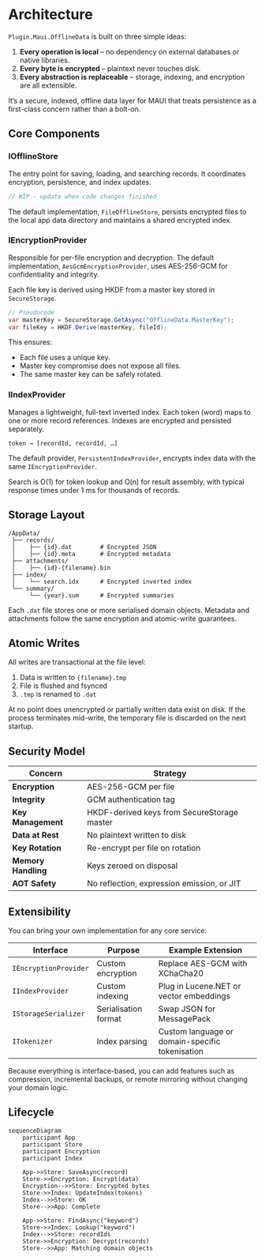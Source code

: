 # Architecture

`Plugin.Maui.OfflineData` is built on three simple ideas:

1. **Every operation is local** – no dependency on external databases or native libraries.
2. **Every byte is encrypted** – plaintext never touches disk.
3. **Every abstraction is replaceable** – storage, indexing, and encryption are all extensible.

It’s a secure, indexed, offline data layer for MAUI that treats persistence as a first-class concern rather than a bolt-on.

## Core Components

### IOfflineStore

The entry point for saving, loading, and searching records.
It coordinates encryption, persistence, and index updates.

```csharp
// WIP - update when code changes finished
```

The default implementation, `FileOfflineStore`, persists encrypted files to the local app data directory and maintains a shared encrypted index.

### IEncryptionProvider

Responsible for per-file encryption and decryption.
The default implementation, `AesGcmEncryptionProvider`, uses AES-256-GCM for confidentiality and integrity.

Each file key is derived using HKDF from a master key stored in `SecureStorage`.

```csharp
// Pseudocode
var masterKey = SecureStorage.GetAsync("OfflineData.MasterKey");
var fileKey = HKDF.Derive(masterKey, fileId);
```

This ensures:

* Each file uses a unique key.
* Master key compromise does not expose all files.
* The same master key can be safely rotated.

### IIndexProvider

Manages a lightweight, full-text inverted index.
Each token (word) maps to one or more record references.
Indexes are encrypted and persisted separately.

```plaintext
token → [recordId, recordId, …]
```

The default provider, `PersistentIndexProvider`, encrypts index data with the same `IEncryptionProvider`.

Search is O(1) for token lookup and O(n) for result assembly, with typical response times under 1 ms for thousands of records.

## Storage Layout

```tree
/AppData/
 ├── records/
 │    ├── {id}.dat        # Encrypted JSON
 │    ├── {id}.meta       # Encrypted metadata
 ├── attachments/
 │    ├── {id}-{filename}.bin
 ├── index/
 │    └── search.idx      # Encrypted inverted index
 └── summary/
      └── {year}.sum      # Encrypted summaries
```

Each `.dat` file stores one or more serialised domain objects.
Metadata and attachments follow the same encryption and atomic-write guarantees.

## Atomic Writes

All writes are transactional at the file level:

1. Data is written to `{filename}.tmp`
2. File is flushed and fsynced
3. `.tmp` is renamed to `.dat`

At no point does unencrypted or partially written data exist on disk.
If the process terminates mid-write, the temporary file is discarded on the next startup.

## Security Model

| **Concern**             | **Strategy**                                    |
| ------------------- | ------------------------------------------- |
| **Encryption**      | AES-256-GCM per file                        |
| **Integrity**       | GCM authentication tag                      |
| **Key Management**  | HKDF-derived keys from SecureStorage master |
| **Data at Rest**    | No plaintext written to disk                |
| **Key Rotation**    | Re-encrypt per file on rotation             |
| **Memory Handling** | Keys zeroed on disposal                     |
| **AOT Safety**      | No reflection, expression emission, or JIT  |

## Extensibility

You can bring your own implementation for any core service:

| Interface             | Purpose              | Example Extension                               |
| --------------------- | -------------------- | ----------------------------------------------- |
| `IEncryptionProvider` | Custom encryption    | Replace AES-GCM with XChaCha20                  |
| `IIndexProvider`      | Custom indexing      | Plug in Lucene.NET or vector embeddings         |
| `IStorageSerializer`  | Serialisation format | Swap JSON for MessagePack                       |
| `ITokenizer`          | Index parsing        | Custom language or domain-specific tokenisation |

Because everything is interface-based, you can add features such as compression, incremental backups, or remote mirroring without changing your domain logic.

## Lifecycle

```mermaid
sequenceDiagram
    participant App
    participant Store
    participant Encryption
    participant Index

    App->>Store: SaveAsync(record)
    Store->>Encryption: Encrypt(data)
    Encryption-->>Store: Encrypted bytes
    Store->>Index: UpdateIndex(tokens)
    Index-->>Store: OK
    Store-->>App: Complete

    App->>Store: FindAsync("keyword")
    Store->>Index: Lookup("keyword")
    Index-->>Store: recordIds
    Store->>Encryption: Decrypt(records)
    Store-->>App: Matching domain objects
```
